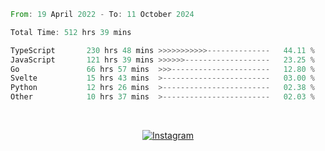 <!--START_SECTION:waka-->

```rust
From: 19 April 2022 - To: 11 October 2024

Total Time: 512 hrs 39 mins

TypeScript       230 hrs 48 mins >>>>>>>>>>>--------------   44.11 %
JavaScript       121 hrs 39 mins >>>>>>-------------------   23.25 %
Go               66 hrs 57 mins  >>>----------------------   12.80 %
Svelte           15 hrs 43 mins  >------------------------   03.00 %
Python           12 hrs 26 mins  >------------------------   02.38 %
Other            10 hrs 37 mins  >------------------------   02.03 %
```

<!--END_SECTION:waka-->


<!-- &nbsp;<div align="center">
  [![Spotify](https://supakorn-spotify.vercel.app/api/spotify?background_color=0d1117&border_color=ffffff)](https://open.spotify.com/user/314ljfgc3h2e3vrqtbm3tq35t5zq?si=f93b8de147494e3a)  
</div>
-->

&nbsp;<div align="center">
  [![Instagram](https://img.shields.io/badge/Instagram-E4405F?style=for-the-badge&logo=instagram&logoColor=white)](https://www.instagram.com/supakornigm/)
</div>


